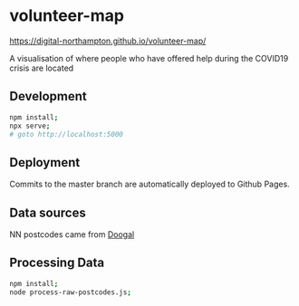 # volunteer-map

https://digital-northampton.github.io/volunteer-map/

A visualisation of where people who have offered help during the COVID19 crisis are located

## Development

```sh
npm install;
npx serve;
# goto http://localhost:5000
```

## Deployment

Commits to the master branch are automatically deployed to Github Pages.

## Data sources

NN postcodes came from [Doogal](https://www.doogal.co.uk/UKPostcodes.php?Search=NN)

## Processing Data

```sh
npm install;
node process-raw-postcodes.js;
```
